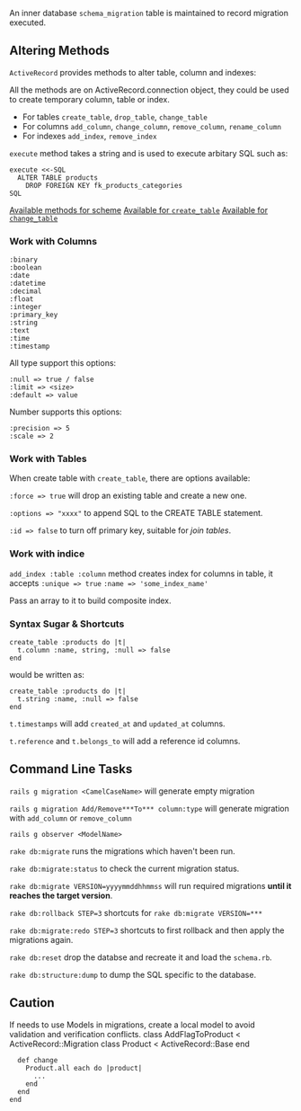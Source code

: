 An inner database `schema_migration` table is maintained to record migration executed.

## Altering Methods
`ActiveRecord` provides methods to alter table, column and indexes:

All the methods are on ActiveRecord.connection object, they could be used to create temporary column, table or index.

- For tables `create_table`, `drop_table`, `change_table`
- For columns `add_column`, `change_column`, `remove_column`, `rename_column`
- For indexes `add_index`, `remove_index`

`execute` method takes a string and is used to execute arbitary SQL such as:

    execute <<-SQL
      ALTER TABLE products
        DROP FOREIGN KEY fk_products_categories
    SQL

[Available methods for scheme](http://api.rubyonrails.org/classes/ActiveRecord/ConnectionAdapters/SchemaStatements.html#method-i-distinct)
[Available for `create_table`](http://api.rubyonrails.org/classes/ActiveRecord/ConnectionAdapters/TableDefinition.html)
[Available for `change_table`](http://api.rubyonrails.org/classes/ActiveRecord/ConnectionAdapters/Table.html)

### Work with Columns

    :binary
    :boolean
    :date
    :datetime
    :decimal
    :float
    :integer
    :primary_key
    :string
    :text
    :time
    :timestamp

All type support this options:

    :null => true / false
    :limit => <size>
    :default => value

Number supports this options:

    :precision => 5
    :scale => 2

### Work with Tables
When create table with `create_table`, there are options available:

`:force => true` will drop an existing table and create a new one.

`:options => "xxxx"` to append SQL to the CREATE TABLE statement.

`:id => false` to turn off primary key, suitable for *join tables*.

### Work with indice

`add_index :table :column` method creates index for columns in table, it accepts
`:unique => true`
`:name => 'some_index_name'`

Pass an array to it to build composite index.

### Syntax Sugar & Shortcuts

    create_table :products do |t|
      t.column :name, string, :null => false
    end

would be written as:

    create_table :products do |t|
      t.string :name, :null => false
    end

`t.timestamps` will add `created_at` and `updated_at` columns.

`t.reference` and `t.belongs_to` will add a reference id columns.

## Command Line Tasks

`rails g migration <CamelCaseName>` will generate empty migration

`rails g migration Add/Remove***To*** column:type` will generate migration with `add_column` or `remove_column`

`rails g observer <ModelName>`

`rake db:migrate` runs the migrations which haven't been run.

`rake db:migrate:status` to check the current migration status.

`rake db:migrate VERSION=yyyymmddhhmmss` will run required migrations **until it reaches the target version**.

`rake db:rollback STEP=3` shortcuts for `rake db:migrate VERSION=***`

`rake db:migrate:redo STEP=3` shortcuts to first rollback and then apply the migrations again.

`rake db:reset` drop the databse and recreate it and load the `schema.rb`.

`rake db:structure:dump` to dump the SQL specific to the database.

## Caution
If needs to use Models in migrations, create a local model to avoid validation and verification conflicts.
    class AddFlagToProduct < ActiveRecord::Migration
      class Product < ActiveRecord::Base
      end

      def change
        Product.all each do |product|
          ...
        end
      end
    end
